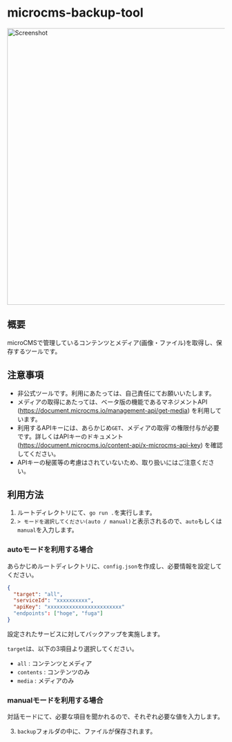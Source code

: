 # microcms-backup-tool
<img width="640" alt="Screenshot" src="https://user-images.githubusercontent.com/16186206/212473375-8df10b91-27f5-488c-a579-60edf4a59fa3.png">

## 概要
microCMSで管理しているコンテンツとメディア(画像・ファイル)を取得し、保存するツールです。

## 注意事項
- 非公式ツールです。利用にあたっては、自己責任にてお願いいたします。
- メディアの取得にあたっては、ベータ版の機能であるマネジメントAPI (https://document.microcms.io/management-api/get-media) を利用しています。
- 利用するAPIキーには、あらかじめ`GET`、メディアの取得`の権限付与が必要です。詳しくはAPIキーのドキュメント (https://document.microcms.io/content-api/x-microcms-api-key) を確認してください。
- APIキーの秘匿等の考慮はされていないため、取り扱いにはご注意ください。

## 利用方法
1. ルートディレクトリにて、`go run .`を実行します。
2. `> モードを選択してください(auto / manual)`と表示されるので、`auto`もしくは`manual`を入力します。

### autoモードを利用する場合

あらかじめルートディレクトリに、`config.json`を作成し、必要情報を設定してください。
```json
{
  "target": "all",
  "serviceId": "xxxxxxxxxx",
  "apiKey": "xxxxxxxxxxxxxxxxxxxxxxxx"
  "endpoints": ["hoge", "fuga"]
}
```
設定されたサービスに対してバックアップを実施します。

`target`は、以下の3項目より選択してください。

- `all` : コンテンツとメディア
- `contents` : コンテンツのみ
- `media` : メディアのみ

### manualモードを利用する場合

対話モードにて、必要な項目を聞かれるので、それぞれ必要な値を入力します。

3. `backup`フォルダの中に、ファイルが保存されます。

